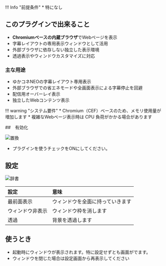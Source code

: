 !!! Info "前提条件"
    * 特になし

## このプラグインで出来ること

* **Chromiumベースの内蔵ブラウザ**でWebページを表示
* 字幕レイアウトの専用表示ウィンドウとして活用
* 外部ブラウザに依存しない独立した表示環境
* 透過表示やウィンドウカスタマイズに対応

### 主な用途
* ゆかコネNEOの字幕レイアウト専用表示
* 外部ブラウザでの省エネモードや全画面表示による字幕停止を回避
* 配信用オーバーレイ表示
* 独立したWebコンテンツ表示

!!! warning "システム要件"
    * Chromium（CEF）ベースのため、メモリ使用量が増加します
    * 複雑なWebページ表示時は CPU 負荷がかかる場合があります

##　有効化

![置換](images/plugin_browser_p1.png)

* プラグインを使うチェックをONにしてください。

## 設定

![辞書](images/plugin_browser_p2.png)


|設定|意味|
|:--|:---|
|最前面表示|ウィンドウを全面に持っていきます|
|ウィンドウ非表示|ウィンドウ枠を消します|
|透過|背景を透過します|

## 使うとき

* 起動時にウィンドウが表示されます。特に設定せずとも画面がでます。
* ウィンドウを閉じた場合は設定画面から再表示してください
